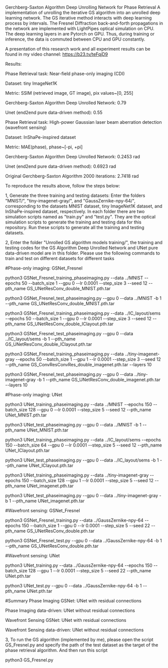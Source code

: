 Gerchberg-Saxton Algorithm Deep Unrolling Network for Phase Retrieval
A implementation of unrolling the iterative GS algorithm into an unrolled deep learning network. The GS iterative method interacts with deep learning process by intervals. The Fresnel Diffraction back-and-forth propagations in the network are implemented with LightPipes optical simulation on CPU. The deep learning layers in are Pytorch on GPU. Thus, during training or inference, the data is commuted between CPU and GPU constantly.

A presentation of this research work and all experiment results can be found in my video channel: https://b23.tv/teFqjD9 


Results:

Phase Retrieval task: Near-field phase-only imaging (CDI)

Dataset: tiny ImageNet1K

Metric: SSIM (retrieved image, GT image), pix values~[0, 255]

Gerchberg-Saxton Algorithm Deep Unrolled Network: 0.79

Unet (end2end pure data-driven method): 0.55

Phase Retrieval task: High-power Gaussian laser beam aberration detection (wavefront sensing)

Dataset: InShaPe-inspired dataset

Metric: MAE(phase), phase~[-pi, +pi]

Gerchberg-Saxton Algorithm Deep Unrolled Network: 0.2453 rad

Unet (end2end pure data-driven method): 0.6923 rad

Original Gerchberg-Saxton Algorithm 2000 iterations: 2.7418 rad




To reproduce the results above, follow the steps below:

1, Generate the three training and testing datasets: Enter the folders "MNIST/", "tiny-imagenet-gray/", and "GaussZernike-npy-64/", corresponding to the datasets MNIST dataset, tiny ImageNet1K dataset, and InShaPe-inspired dataset, respectively. In each folder there are two simulation scripts named as "train.py" and "test.py". They are the optical simulation scripts to generate the training and testing data for this repository. Run these scripts to generate all the training and testing datasets.

2, Enter the folder "Unrolled GS algorithm models training/", the training and testing codes for the GS Algorithm Deep Unrolled Network and UNet pure data-driven model are in this folder. Please use the following commands to train and test on different datasets for different tasks

#Phase-only imaging: GSNet_Fresnel

python3 GSNet_Fresnel_training_phaseimaging.py --data ../MNIST --epochs 50 --batch_size 1 --gpu 0 --lr 0.0001 --step_size 3 --seed 12 --pth_name GS_UNetResConv_double_MNIST.pth.tar

python3 GSNet_Fresnel_test_phaseimaging.py --gpu 0 --data ../MNIST -b 1 --pth_name GS_UNetResConv_double_MNIST.pth.tar

python3 GSNet_Fresnel_training_phaseimaging.py --data ../IC_layout/sems --epochs 50 --batch_size 1 --gpu 0 --lr 0.0001 --step_size 3 --seed 12 --pth_name GS_UNetResConv_double_IClayout.pth.tar

python3 GSNet_Fresnel_test_phaseimaging.py --gpu 0 --data ../IC_layout/sems -b 1 --pth_name GS_UNetResConv_double_IClayout.pth.tar

python3 GSNet_Fresnel_training_phaseimaging.py --data ../tiny-imagenet-gray --epochs 50 --batch_size 1 --gpu 1 --lr 0.0001 --step_size 3 --seed 12 --pth_name GS_ConvResConvRes_double_imagenet.pth.tar --layers 10

python3 GSNet_Fresnel_test_phaseimaging.py --gpu 0 --data ../tiny-imagenet-gray -b 1 --pth_name GS_UNetResConv_double_imagenet.pth.tar --layers 10


#Phase-only imaging: UNet

python3 UNet_training_phaseimaging.py --data ../MNIST --epochs 150 --batch_size 128 --gpu 0 --lr 0.0001 --step_size 5 --seed 12 --pth_name UNet_MNIST.pth.tar

python3 UNet_test_phaseimaging.py --gpu 0 --data ../MNIST -b 1 --pth_name UNet_MNIST.pth.tar

python3 UNet_training_phaseimaging.py --data ../IC_layout/sems --epochs 150 --batch_size 64 --gpu 0 --lr 0.0001 --step_size 5 --seed 12 --pth_name UNet_IClayout.pth.tar

python3 UNet_test_phaseimaging.py --gpu 0 --data ../IC_layout/sems -b 1 --pth_name UNet_IClayout.pth.tar


python3 UNet_training_phaseimaging.py --data ../tiny-imagenet-gray --epochs 150 --batch_size 128 --gpu 1 --lr 0.0001 --step_size 5 --seed 12 --pth_name UNet_imagenet.pth.tar

python3 UNet_test_phaseimaging.py --gpu 0 --data ../tiny-imagenet-gray -b 1 --pth_name UNet_imagenet.pth.tar


#Wavefront sensing: GSNet_Fresnel

python3 GSNet_Fresnel_training.py --data ../GaussZernike-npy-64 --epochs 150 --batch_size 1 --gpu 0 --lr 0.0001 --step_size 5 --seed 22 --pth_name GS_UNetResConv_double.pth.tar

python3 GSNet_Fresnel_test.py --gpu 0 --data ../GaussZernike-npy-64 -b 1 --pth_name GS_UNetResConv_double.pth.tar


#Wavefront sensing: UNet

python3 UNet_training.py --data ../GaussZernike-npy-64 --epochs 150 --batch_size 128 --gpu 1 --lr 0.0001 --step_size 5 --seed 22 --pth_name UNet.pth.tar

python3 UNet_test.py --gpu 0 --data ../GaussZernike-npy-64 -b 1 --pth_name UNet.pth.tar


#Summary
Phase Imaging GSNet: UNet with residual connections

Phase Imaging data-driven: UNet without residual connections

Wavefront Sensing GSNet: UNet with residual connections

Wavefront Sensing data-driven: UNet without residual connections


3, To run the GS algorithm (implemented by me), please open the script GS_Fresnel.py and specify the path of the test dataset as the target of the phase retrieval algorithm. And then run this script

python3 GS_Fresnel.py
